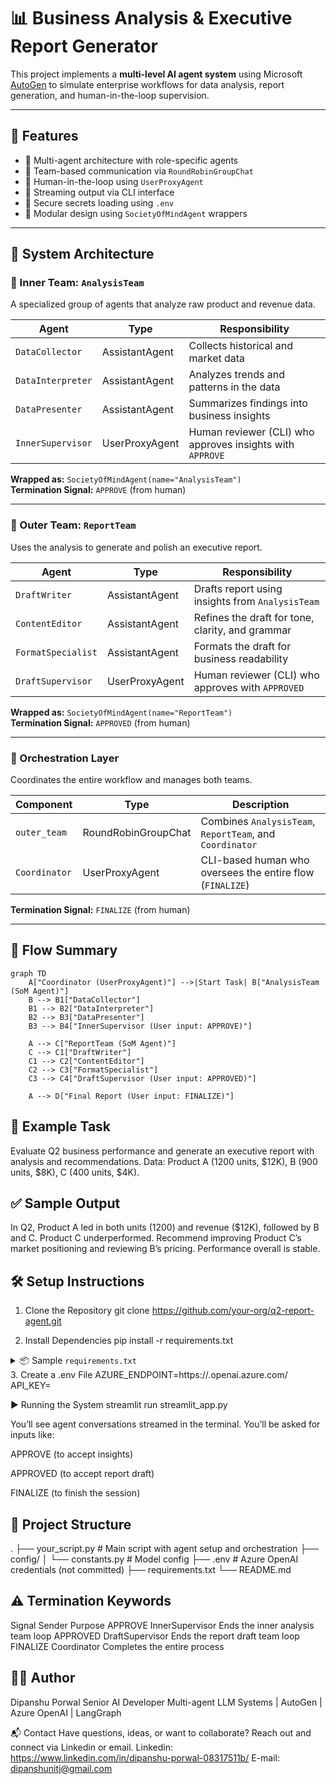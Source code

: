 # 📊 Business Analysis & Executive Report Generator

This project implements a **multi-level AI agent system** using Microsoft [AutoGen](https://github.com/microsoft/autogen) to simulate enterprise workflows for data analysis, report generation, and human-in-the-loop supervision.

---

## 🚀 Features

- 🧠 Multi-agent architecture with role-specific agents
- 🔁 Team-based communication via `RoundRobinGroupChat`
- 👤 Human-in-the-loop using `UserProxyAgent`
- 💬 Streaming output via CLI interface
- 🔐 Secure secrets loading using `.env`
- 🧩 Modular design using `SocietyOfMindAgent` wrappers

---

## 🧠 System Architecture

### 🔹 Inner Team: `AnalysisTeam`

A specialized group of agents that analyze raw product and revenue data.

| Agent | Type | Responsibility |
|-------|------|----------------|
| `DataCollector` | AssistantAgent | Collects historical and market data |
| `DataInterpreter` | AssistantAgent | Analyzes trends and patterns in the data |
| `DataPresenter` | AssistantAgent | Summarizes findings into business insights |
| `InnerSupervisor` | UserProxyAgent | Human reviewer (CLI) who approves insights with `APPROVE` |

**Wrapped as:** `SocietyOfMindAgent(name="AnalysisTeam")`  
**Termination Signal:** `APPROVE` (from human)

---

### 🔹 Outer Team: `ReportTeam`

Uses the analysis to generate and polish an executive report.

| Agent | Type | Responsibility |
|-------|------|----------------|
| `DraftWriter` | AssistantAgent | Drafts report using insights from `AnalysisTeam` |
| `ContentEditor` | AssistantAgent | Refines the draft for tone, clarity, and grammar |
| `FormatSpecialist` | AssistantAgent | Formats the draft for business readability |
| `DraftSupervisor` | UserProxyAgent | Human reviewer (CLI) who approves with `APPROVED` |

**Wrapped as:** `SocietyOfMindAgent(name="ReportTeam")`  
**Termination Signal:** `APPROVED` (from human)

---

### 🔹 Orchestration Layer

Coordinates the entire workflow and manages both teams.

| Component | Type | Description |
|----------|------|-------------|
| `outer_team` | RoundRobinGroupChat | Combines `AnalysisTeam`, `ReportTeam`, and `Coordinator` |
| `Coordinator` | UserProxyAgent | CLI-based human who oversees the entire flow (`FINALIZE`) |

**Termination Signal:** `FINALIZE` (from human)

---

## 🧩 Flow Summary

```mermaid
graph TD
    A["Coordinator (UserProxyAgent)"] -->|Start Task| B["AnalysisTeam (SoM Agent)"]
    B --> B1["DataCollector"]
    B1 --> B2["DataInterpreter"]
    B2 --> B3["DataPresenter"]
    B3 --> B4["InnerSupervisor (User input: APPROVE)"]

    A --> C["ReportTeam (SoM Agent)"]
    C --> C1["DraftWriter"]
    C1 --> C2["ContentEditor"]
    C2 --> C3["FormatSpecialist"]
    C3 --> C4["DraftSupervisor (User input: APPROVED)"]

    A --> D["Final Report (User input: FINALIZE)"]
```

## 📄 Example Task

Evaluate Q2 business performance and generate an executive report with analysis and recommendations.
Data: Product A (1200 units, $12K), B (900 units, $8K), C (400 units, $4K).

## ✅ Sample Output
In Q2, Product A led in both units (1200) and revenue ($12K), followed by B and C. Product C underperformed. Recommend improving Product C’s market positioning and reviewing B’s pricing. Performance overall is stable.

## 🛠️ Setup Instructions

1. Clone the Repository
git clone https://github.com/your-org/q2-report-agent.git

2. Install Dependencies
pip install -r requirements.txt
<details> <summary>📦 Sample <code>requirements.txt</code></summary>
dotenv
streamlit
autogen-agentchat
autogen-ext
autogen-ext[openai,azure]
autogen-ext[docker]

</details>
3. Create a .env File
AZURE_ENDPOINT=https://<your-endpoint>.openai.azure.com/
API_KEY=<your-api-key>

▶️ Running the System
streamlit run streamlit_app.py 

You’ll see agent conversations streamed in the terminal.
You’ll be asked for inputs like:

APPROVE (to accept insights)

APPROVED (to accept report draft)

FINALIZE (to finish the session)

##  📁 Project Structure
.
├── your_script.py           # Main script with agent setup and orchestration
├── config/
│   └── constants.py         # Model config
├── .env                     # Azure OpenAI credentials (not committed)
├── requirements.txt
└── README.md

## ⚠️ Termination Keywords
Signal	Sender	Purpose
APPROVE	InnerSupervisor	Ends the inner analysis team loop
APPROVED	DraftSupervisor	Ends the report draft team loop
FINALIZE	Coordinator	Completes the entire process

##  👨‍💻 Author
Dipanshu Porwal
Senior AI Developer
Multi-agent LLM Systems | AutoGen | Azure OpenAI | LangGraph

📬 Contact
Have questions, ideas, or want to collaborate?
Reach out and connect via Linkedin or email.
Linkedin: https://www.linkedin.com/in/dipanshu-porwal-08317511b/
E-mail: dipanshunitj@gmail.com


